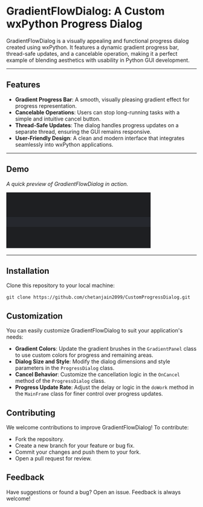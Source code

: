 # GradientFlowDialog: A Custom wxPython Progress Dialog  

GradientFlowDialog is a visually appealing and functional progress dialog created using wxPython. It features a dynamic gradient progress bar, thread-safe updates, and a cancelable operation, making it a perfect example of blending aesthetics with usability in Python GUI development.  

---

## Features  

- **Gradient Progress Bar**: A smooth, visually pleasing gradient effect for progress representation.  
- **Cancelable Operations**: Users can stop long-running tasks with a simple and intuitive cancel button.  
- **Thread-Safe Updates**: The dialog handles progress updates on a separate thread, ensuring the GUI remains responsive.  
- **User-Friendly Design**: A clean and modern interface that integrates seamlessly into wxPython applications.  

---

## Demo  
_A quick preview of GradientFlowDialog in action._  

![Demo GIF](/demo.gif)  

---

## Installation  
Clone this repository to your local machine:  
```
git clone https://github.com/chetanjain2099/CustomProgressDialog.git
```

## Customization
You can easily customize GradientFlowDialog to suit your application's needs:

- **Gradient Colors**: Update the gradient brushes in the `GradientPanel` class to use custom colors for progress and remaining areas.
- **Dialog Size and Style**: Modify the dialog dimensions and style parameters in the `ProgressDialog` class.
- **Cancel Behavior**: Customize the cancellation logic in the `OnCancel` method of the `ProgressDialog` class.
- **Progress Update Rate**: Adjust the delay or logic in the `doWork` method in the `MainFrame` class for finer control over progress updates.



## Contributing
We welcome contributions to improve GradientFlowDialog! To contribute:

- Fork the repository.
- Create a new branch for your feature or bug fix.
- Commit your changes and push them to your fork.
- Open a pull request for review.


## Feedback
Have suggestions or found a bug? Open an issue. Feedback is always welcome!
